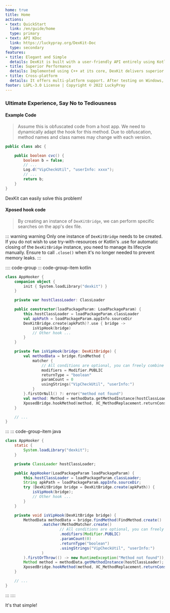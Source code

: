 ```yaml
---
home: true
title: Home
actions:
- text: QuickStart
  link: /en/guide/home
  type: primary
- text: API KDoc
  link: https://luckypray.org/DexKit-Doc
  type: secondary
features:
- title: Elegant and Simple
  details: DexKit is built with a user-friendly API entirely using Kotlin DSL, supporting nested complex queries and providing good support for Java as well.
- title: Superior Performance
  details: Implemented using C++ at its core, DexKit delivers superior performance. It utilizes multiple algorithms on top of multithreading, allowing it to complete complex searches in an extremely short time.
- title: Cross-platform
  details: It offers multi-platform support. After testing on Windows, Linux, or MacOS, the code can be directly migrated to the Android platform.
footer: LGPL-3.0 License | Copyright © 2022 LuckyPray
---
```


### Ultimate Experience, Say No to Tediousness

#### Example Code

> Assume this is obfuscated code from a host app. We need to dynamically adapt the hook for this method. 
> Due to obfuscation, method names and class names may change with each version.

```java
public class abc {

    public boolean cvc() {
        boolean b = false;
        // ...
        Log.d("VipCheckUtil", "userInfo: xxxx");
        // ...
        return b;
    }
}
```

DexKit can easily solve this problem!

#### Xposed hook code

> By creating an instance of `DexKitBridge`, we can perform specific searches on the app's dex file.

::: warning warning
Only one instance of `DexKitBridge` needs to be created. If you do not wish to use 
try-with-resources or Kotlin's .use for automatic closing of the `DexKitBridge` instance, 
you need to manage its lifecycle manually. Ensure to call `.close()` when it's no longer 
needed to prevent memory leaks.
:::

:::: code-group
::: code-group-item kotlin
```kotlin
class AppHooker {
    companion object {
        init { System.loadLibrary("dexkit") }
    }

    private var hostClassLoader: ClassLoader

    public constructor(loadPackageParam: LoadPackageParam) {
        this.hostClassLoader = loadPackageParam.classLoader
        val apkPath = loadPackageParam.appInfo.sourceDir
        DexKitBridge.create(apkPath)?.use { bridge ->
            isVipHook(bridge)
            // Other hook ...
        }
    }

    private fun isVipHook(bridge: DexKitBridge) {
        val methodData = bridge.findMethod {
            matcher {
                // All conditions are optional, you can freely combine them
                modifiers = Modifier.PUBLIC
                returnType = "boolean"
                paramCount = 0
                usingStrings("VipCheckUtil", "userInfo:")
            }
        }.firstOrNull() ?: error("method not found")
        val method: Method = methodData.getMethodInstance(hostClassLoader)
        XposedBridge.hookMethod(method, XC_MethodReplacement.returnConstant(true))
    }

    // ...
}
```
:::
::: code-group-item java
```java
class AppHooker {
    static {
        System.loadLibrary("dexkit");
    }

    private ClassLoader hostClassLoader;

    public AppHooker(LoadPackageParam loadPackageParam) {
        this.hostClassLoader = loadPackageParam.classLoader;
        String apkPath = loadPackageParam.appInfo.sourceDir;
        try (DexKitBridge bridge = DexKitBridge.create(apkPath)) {
            isVipHook(bridge);
            // Other hook ...
        }
    }

    private void isVipHook(DexKitBridge bridge) {
        MethodData methodData = bridge.findMethod(FindMethod.create()
                .matcher(MethodMatcher.create()
                        // All conditions are optional, you can freely combine them
                        .modifiers(Modifier.PUBLIC)
                        .paramCount(0)
                        .returnType("boolean")
                        .usingStrings("VipCheckUtil", "userInfo:")
                )
        ).firstOrThrow(() -> new RuntimeException("Method not found"));
        Method method = methodData.getMethodInstance(hostClassLoader);
        XposedBridge.hookMethod(method, XC_MethodReplacement.returnConstant(true));
    }

    // ...
}
```
:::
::::

It's that simple!
